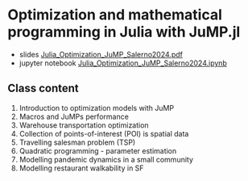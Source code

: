 # Optimization and mathematical programming in Julia with JuMP.jl

- slides [Julia_Optimization_JuMP_Salerno2024.pdf](Julia_Optimization_JuMP_Salerno2024.pdf)
- jupyter notebook [Julia_Optimization_JuMP_Salerno2024.ipynb](Julia_Optimization_JuMP_Salerno2024.ipynb)

## Class content

1. Introduction to optimization models with JuMP
2. Macros and JuMPs performance
3. Warehouse transportation optimization
4. Collection of points-of-interest (POI) is spatial data
5. Travelling salesman problem (TSP)
6. Quadratic programming - parameter estimation
7. Modelling pandemic dynamics in a small community
8. Modelling restaurant walkability in SF
